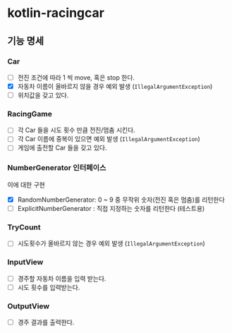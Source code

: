 # kotlin-racingcar

## 기능 명세

### Car

- [ ] 전진 조건에 따라 1 씩 move, 혹은 stop 한다.
- [x] 자동차 이름이 올바르지 않을 경우 예외 발생 (`IllegalArgumentException`)
- [ ] 위치값을 갖고 있다.

### RacingGame
- [ ] 각 Car 들을 시도 횟수 만큼 전진/멈춤 시킨다.
- [ ] 각 Car 이름에 중복이 있으면 예외 발생 (`IllegalArgumentException`)
- [ ] 게임에 출전할 Car 들을 갖고 있다.

### NumberGenerator 인터페이스

이에 대한 구현

- [x] RandomNumberGenerator: 0 ~ 9 중 무작위 숫자(전진 혹은 멈춤)를 리턴한다
- [ ] ExplicitNumberGenerator : 직접 지정하는 숫자를 리턴한다 (테스트용)

### TryCount

- [ ] 시도횟수가 올바르지 않는 경우 예외 발생 (`IllegalArgumentException`)

### InputView

- [ ] 경주할 자동차 이름을 입력 받는다.
- [ ] 시도 횟수를 입력받는다.

### OutputView

- [ ] 경주 결과를 출력한다.
